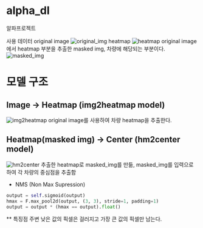 # alpha_dl
알파프로젝트

사용 데이터
original image
![original_img](https://user-images.githubusercontent.com/11612272/170933049-7af0a6c9-6f8a-4538-9611-9b333095183e.png)
heatmap
![heatmap](https://user-images.githubusercontent.com/11612272/170933043-5ea4759a-69fc-49b8-bc34-5e5cb39b7933.png)
original image에서 heatmap 부분을 추출한 masked img, 차량에 해당되는 부분이다.
![masked_img](https://user-images.githubusercontent.com/11612272/170933048-525e1ef5-d192-41c0-bd3c-845b90216395.png)


# 모델 구조
## Image -> Heatmap (img2heatmap model)
![img2heatmap](https://user-images.githubusercontent.com/11612272/170927646-0d2d5fa2-ccf6-465d-abf1-5a8bf2a3b67f.png)
original image를 사용하여 차량 heatmap을 추출한다.



## Heatmap(masked img) -> Center (hm2center model)
![hm2center](https://user-images.githubusercontent.com/11612272/170927347-bd5bfb91-ed19-4b1d-9c9e-bd8bea669f04.png)
추출한 heatmap로 masked_img를 만듦, masked_img를 입력으로 하여 각 차량의 중심점을 추출함

* NMS (Non Max Supression)
```python
output = self.sigmoid(output)
hmax = F.max_pool2d(output, (3, 3), stride=1, padding=1)
output = output * (hmax == output).float()
```
** 특징점 주변 낮은 값의 픽셀은 걸러지고 가장 큰 값의 픽셀만 남는다.
